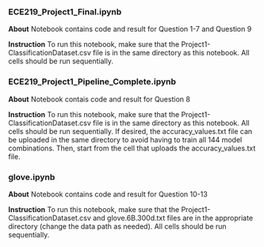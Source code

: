 ### ECE219_Project1_Final.ipynb
**About**
Notebook contains code and result for Question 1-7 and Question 9

**Instruction** 
To run this notebook, make sure that the Project1-ClassificationDataset.csv file is in the same directory as this notebook. All cells should be run sequentially.

### ECE219_Project1_Pipeline_Complete.ipynb
**About**
Notebook contais code and result for Question 8

**Instruction** 
To run this notebook, make sure that the Project1-ClassificationDataset.csv file is in the same directory as this notebook. All cells should be run sequentially. 
If desired, the accuracy_values.txt file can be uploaded in the same directory to avoid having to train all 144 model combinations. Then, start from the cell that uploads the accuracy_values.txt file.

### glove.ipynb
**About**
Notebook contains code and result for Question 10-13

**Instruction** 
To run this notebook, make sure that the Project1-ClassificationDataset.csv and glove.6B.300d.txt files are in the appropriate directory (change the data path as needed). All cells should be run sequentially.
